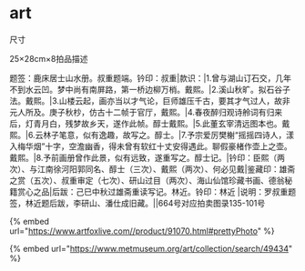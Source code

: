 # art



尺寸

25×28cm×8拍品描述

题签：鹿床居士山水册。叔重题端。钤印：叔重|款识：|1.曾与湖山订石交，几年不到水云凹。梦中尚有南屏路，第一桥边柳万梢。戴熙。|2.溪山秋旷。拟石谷子法。戴熙。|3.山楼云起，画亦当以才气论，巨师雄压千古，要其才气过人，故非元人所及。庚子秋杪，仿古十二帧于官厅，戴熙。|4.春夜醉归观诗舲词有归来后，灯青月白，残梦故乡天，遂作此帧。醇士戴熙。|5.此董玄宰清远图本也。戴熙。|6.云林子笔意，似有逸趣，故写之。醇士。|7.予宗爱厉樊榭“摇摇四诗人，漾入梅华烟”十字，空澹幽香，得未曾有软红十丈安得遇此。聊假豪楮作壶上之壶。戴熙。|8.予前画册曾作此景，似有远致，遂重写之。醇士记。|钤印：臣熙（两次）、与江南徐河阳郭同名、醇士（三次）、戴熙（两次）、何必见戴|鉴藏印：雄斋之赏（五次）、叔重审定（七次）、研山过目（两次）、海山仙馆珍藏书画、德翁秘籍赏心之品|后跋：己巳中秋过雄斋重读写记。林近。铃印：林近 |说明：罗叔重题签，林近题后跋，李研山、潘仕成旧藏。||664号对应拍卖图录135-101号



{% embed url="https://www.artfoxlive.com//product/91070.html#prettyPhoto" %}

{% embed url="https://www.metmuseum.org/art/collection/search/49434" %}

